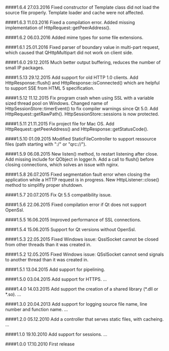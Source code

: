 ####1.6.4 27.03.2016
Fixed constructor of Template class did not load the source file properly. Template loader and cache were not affected.

####1.6.3 11.03.2016
Fixed a compilation error.
Added missing implementation of HttpRequest::getPeerAddress().

####1.6.2 06.03.2016
Added mime types for some file extensions.

####1.6.1 25.01.2016
Fixed parser of boundary value in multi-part request, which caused that QHttpMultipart did not work on client side.

####1.6.0 29.12.2015
Much better output buffering, reduces the number of small IP packages.

####1.5.13 29.12.2015
Add support for old HTTP 1.0 clients.
Add HttpResponse::flush() and HttpResponse::isConnected() which are helpful to support SSE from HTML 5 specification.

####1.5.12 11.12.2015
Fix program crash when using SSL with a variable sized thread pool on Windows.
Changed name of HttpSessionStore::timerEvent() to fix compiler warnings since Qt 5.0.
Add HttpRequest::getRawPath().
HttpSessionStore::sessions is now protected.

####1.5.11 21.11.2015
Fix project file for Mac OS.
Add HttpRequest::getPeerAddress() and HttpResponse::getStatusCode().

####1.5.10 01.09.2015
Modified StaticFileController to support ressource files (path starting with ":/" or "qrc://").

####1.5.9 06.08.2015
New listen() method, to restart listening after close.
Add missing include for QObject in logger.h.
Add a call to flush() before closing connections, which solves an issue with nginx.

####1.5.8 26.07.2015
Fixed segmentation fault error when closing the application while a HTTP request is in progress.
New HttpListener::close() method to simplifly proper shutdown.

####1.5.7 20.07.2015
Fix Qt 5.5 compatibility issue.

####1.5.6 22.06.2015
Fixed compilation error if Qt does not support OpenSsl.

####1.5.5 16.06.2015
Improved performance of SSL connections.

####1.5.4 15.06.2015
Support for Qt versions without OpenSsl.

####1.5.3 22.05.2015
Fixed Windows issue: QsslSocket cannot be closed from other threads than it was created in.

####1.5.2 12.05.2015
Fixed Windows issue: QSslSocket cannot send signals to another thread than it was created in.

####1.5.1 13.04.2015
Add support for pipelining.

####1.5.0 03.04.2015
Add support for HTTPS.
...

####1.4.0 14.03.2015
Add support the creation of a shared library (*.dll or *.so).
...

####1.3.0 20.04.2013
Add support for logging source file name, line number and function name.
...

####1.2.0 05.12.2010 
Add a controller that serves static files, with cacheing.
...

####1.1.0 19.10.2010
Add support for sessions.
...

####1.0.0 17.10.2010
First release
